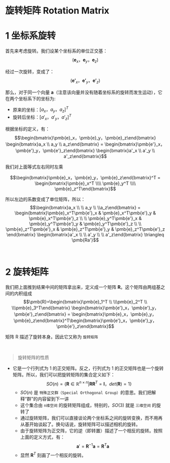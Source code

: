 &emsp;
# 旋转矩阵 Rotation Matrix

# 1 坐标系旋转

首先来考虑旋转。我们设某个坐标系的单位正交基：
$$(\pmb{e}_x，\pmb{e}_y，\pmb{e}_z)$$

经过一次旋转，变成了：
$$(\pmb{e'}_x，\pmb{e'}_y，\pmb{e'}_z)$$

那么，对于同一个向量 $\pmb{a}$（注意该向量并没有随着坐标系的旋转而发生运动），它在两个坐标系下的坐标为:
- 原来的坐标：$[a_x，a_y，a_z]^T$ 
- 旋转后坐标：$[a'_x，a'_y，a'_z]^T$ 


根据坐标的定义，有：
$$\begin{bmatrix}\pmb{e}_x，\pmb{e}_y，\pmb{e}_z\end{bmatrix}
\begin{bmatrix}a_x \\ a_y \\ a_z\end{bmatrix} = 
\begin{bmatrix}\pmb{e'}_x，\pmb{e'}_y，\pmb{e'}_z\end{bmatrix}
\begin{bmatrix}a'_x \\ a'_y \\ a'_z\end{bmatrix}$$

我们对上面等式左右同时左乘 

$$\begin{bmatrix}\pmb{e}_x，\pmb{e}_y，\pmb{e}_z\end{bmatrix}^T = 
\begin{bmatrix}\pmb{e}_x^T \\\\ \pmb{e}_y^T \\\\ \pmb{e}_z^T\end{bmatrix}$$

所以左边的系数变成了单位矩阵，所以：
$$\begin{bmatrix}a_x \\ \\ a_y \\ \\a_z\end{bmatrix} = 
\begin{bmatrix}\pmb{e}_x^T\pmb{e'}_x & \pmb{e}_x^T\pmb{e'}_y  & \pmb{e}_x^T\pmb{e'}_z \\ \\
\pmb{e}_y^T\pmb{e'}_x & \pmb{e}_y^T\pmb{e'}_y  & \pmb{e}_y^T\pmb{e'}_z \\ \\
\pmb{e}_z^T\pmb{e'}_x & \pmb{e}_z^T\pmb{e'}_y  & \pmb{e}_z^T\pmb{e'}_z \end{bmatrix}
\begin{bmatrix}a'_x \\ \\ a'_y \\ \\ a'_z\end{bmatrix} \triangleq \pmb{Ra'}$$

&emsp;
# 2 旋转矩阵
我们把上面推到结果中间的矩阵拿出来，定义成一个矩阵 $\pmb{R}$。这个矩阵由两组基之间的内积组成
  $$\pmb{R}=\begin{bmatrix}\pmb{e}_1^T \\ \\\pmb{e}_2^T \\ \\\pmb{e}_3^T\end{bmatrix}
  \begin{bmatrix}\pmb{e'}_x，\pmb{e'}_y，\pmb{e'}_z\end{bmatrix} = \begin{bmatrix}\pmb{e}_x，\pmb{e}_y，\pmb{e}_z\end{bmatrix}^T\begin{bmatrix}\pmb{e'}_x，\pmb{e'}_y，\pmb{e'}_z\end{bmatrix}$$

矩阵 R 描述了旋转本身。因此它又称为 `旋转矩阵`

&emsp;
>旋转矩阵的性质
- 它是一个行列式为 1 的正交矩阵。反之，行列式为 1 的正交矩阵也是一个旋转矩阵。所以，我们可以把旋转矩阵的集合定义如下：
    $$SO(n) = \{ \pmb{R} \in \mathbb{R}^{n\times n} | \pmb{R}\pmb{R}^T = \pmb{I}，det(\pmb{R})=1\}$$
    - $SO(n)$ 是 `特殊正交群（Special Orthogonal Group）`的意思。我们把解释“群”的内容留到下一讲
    - 这个集合由 `n维空间` 的旋转矩阵组成，特别的，$SO(3)$ 就是 `三维空间` 的旋转了
    - 通过旋转矩阵，我们可以直接谈论两个坐标系之间的旋转变换，而不用再从基开始谈起了。换句话说，旋转矩阵可以描述相机的旋转。
    - 由于旋转矩阵为正交阵，它的逆（即转置）描述了一个相反的旋转。按照上面的定义方式，有：
    $$\pmb{a}' = \pmb{R}^{-1}\pmb{a} = \pmb{R}^T\pmb{a}$$
    - 显然 $\pmb{R}^T$ 刻画了一个相反的旋转。


